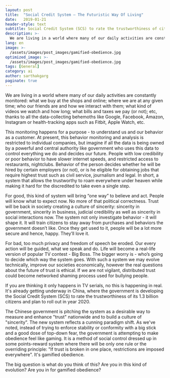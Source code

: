 ```yaml
---
layout: post
title:  "Social Credit System – The Futuristic Way Of Living"
date:   2019-01-21
header-style: text
subtitle: Social Credit System (SCS) to rate the trustworthiness of citizens - is it justified?
description: >-
  We are living in a world where many of our daily activities are constantly monitored to understand us and our behaviour. what do you think of this? Are you in for gamified obedience?
lang: en
image: >-
  /assets/images/post_images/gamified-obedience.jpg
optimized_image: >-
  /assets/images/post_images/gamified-obedience.jpg
tags: [General]
category: ai
author: sarthakgarg
paginate: true
---
```

We are living in a world where many of our daily activities are constantly monitored: what we buy at the shops and online; where we are at any given time; who our friends are and how we interact with them; what kind of videos we watch and how long; what bills and taxes we pay (or not); etc, thanks to all the data-collecting behemoths like Google, Facebook, Amazon, Instagram or health-tracking apps such as Fitbit, Apple Watch, etc.

This monitoring happens for a purpose - to understand us and our behavior as a customer. At present, this behavior monitoring and analysis is restricted to individual companies, but imagine if all the data is being owned by a powerful and central authority like government who uses this data to control everything we do and decides our future. People with low credibility or poor behavior to have slower internet speeds, and restricted access to restaurants, nightclubs. Behavior of the person decides whether he will be hired by certain employers (or not), or is he eligible for obtaining jobs that require highest trust such as civil service, journalism and legal. In short, a system that allows the trustworthy to roam everywhere under heaven while making it hard for the discredited to take even a single step.

For good, this kind of system will bring “one way” to believe and act. People will know what to expect now. No more of that political correctness. Trust will be back in society creating a culture of sincerity: sincerity in government, sincerity in business, judicial credibility as well as sincerity in social interactions now. The system not only investigate behavior - it will shape it. It will train citizens to stay away from purchases and behaviors the government doesn’t like. Once they get used to it, people will be a lot more secure and hence, happy. They’ll love it.

For bad, too much privacy and freedom of speech be eroded. Our every action will be guided, what we speak and do. Life will become a real-life version of popular TV contest - Big Boss.  The bigger worry is - who’s going to decide which way the system goes. With such a system we may evolve technically, improve our societies economically, however the real questions about the future of trust is ethical. If we are not vigilant, distributed trust could become networked shaming process used for bullying people.

If you are thinking it only happens in TV serials, no this is happening in real. It's already getting underway in China, where the government is developing the Social Credit System (SCS) to rate the trustworthiness of its 1.3 billion citizens and plan to roll out in year 2020. 

The Chinese government is pitching the system as a desirable way to measure and enhance "trust" nationwide and to build a culture of "sincerity". The new system reflects a cunning paradigm shift. As we've noted, instead of trying to enforce stability or conformity with a big stick and a good dose of top-down fear, the government is attempting to make obedience feel like gaming. It is a method of social control dressed up in some points-reward system where there will be only one rule or the overriding principle: "If trust is broken in one place, restrictions are imposed everywhere". It's gamified obedience.

The big question is what do you think of this? Are you in this kind of evolution? Are you in for gamified obedience?
